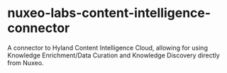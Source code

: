 # nuxeo-labs-content-intelligence-connector
A connector to Hyland Content Intelligence Cloud, allowing for using Knowledge Enrichment/Data Curation and Knowledge Discovery directly from Nuxeo.
